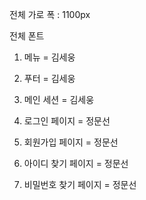 
전체 가로 폭 : 1100px

전체 폰트 

1. 메뉴 = 김세웅

2. 푸터 = 김세웅

3. 메인 세션  = 김세웅

4. 로그인 페이지 = 정문선

5. 회원가입 페이지 = 정문선

6. 아이디 찾기 페이지 = 정문선

7. 비밀번호 찾기 페이지 = 정문선






